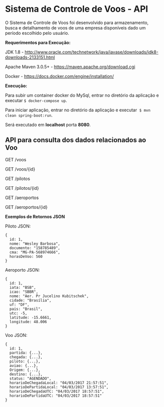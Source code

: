 Sistema de Controle de Voos - API
=================================

O Sistema de Controle de Voos foi desenvolvido para armazenamento, busca e detalhamento de voos de uma empresa disponíveis dado um período escolhido pelo usuário.


**Requerimentos para Execução:**

JDK 1.8 - http://www.oracle.com/technetwork/java/javase/downloads/jdk8-downloads-2133151.html

Apache Maven 3.0.5+ - https://maven.apache.org/download.cgi

Docker - https://docs.docker.com/engine/installation/


**Execução:**

Para subir um container docker do MySql, entrar no diretório da aplicação e executar `$ docker-compose up`.

Para iniciar aplicação, entrar no diretório da aplicação e executar  `$ mvn clean spring-boot:run`.

Será executado em **localhost** porta **8080**.


API para consulta dos dados relacionados ao Voo
-------------------

GET   /voos

GET   /voos/{id}

GET  /pilotos

GET  /pilotos/{id}

GET  /aeroportos

GET  /aeroportos/{id}

**Exemplos de Retornos JSON**

Piloto JSON:

    {
      id: 1,
      nome: "Wesley Barbosa",
      documento: "158785489",
      cma: "MG-PA-568974666",
      horasDeVoo: 560
    }

Aeroporto JSON:

    {
      id: 1,
      iata: "BSB",
      icao: "SBBR",
      nome: "Aer. Pr Jucelino Kubitschek",
      cidade: "Brasília",
      uf: "DF",
      pais: "Brasil",
      utc: -5,
      latitude: -15.6661,
      longitude: 48.006
    }

Voo JSON:

    {
      id: 1,
      partida: {...}, 
      chegada: {...}, 
      piloto: {...}, 
      aviao: {...}, 
      Origem: {...}, 
      destino: {...}, 
      status: "AGENDADO",
      horarioDeChegadaLocal: "04/03/2017 21:57:51",
      horarioDePartidaLocal: "04/03/2017 13:57:51",
      horarioDeChegadaUTC: "04/03/2017 18:57:51",
      horarioDePartidaUTC: "04/03/2017 18:57:51"
    }
